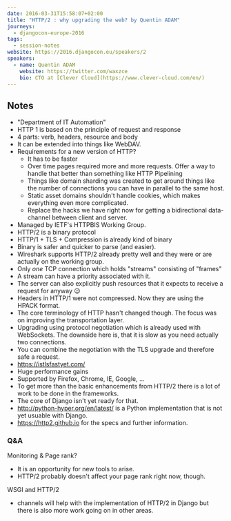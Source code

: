 ```yaml
---
date: 2016-03-31T15:58:07+02:00
title: "HTTP/2 : why upgrading the web? by Quentin ADAM"
journeys:
  - djangocon-europe-2016
tags:
  - session-notes
website: https://2016.djangocon.eu/speakers/2
speakers:
  - name: Quentin ADAM
    website: https://twitter.com/waxzce
    bio: CTO at [Clever Cloud](https://www.clever-cloud.com/en/)
---
```


## Notes

- "Department of IT Automation"
- HTTP 1 is based on the principle of request and response
- 4 parts: verb, headers, resource and body
- It can be extended into things like WebDAV.
- Requirements for a new version of HTTP?
    - It has to be faster
    - Over time pages required more and more requests. Offer a way to handle
      that better than something like HTTP Pipelining
    - Things like domain sharding was created to get around things like the
      number of connections you can have in parallel to the same host.
    - Static asset domains shouldn't handle cookies, which makes everything even
      more complicated.
    - Replace the hacks we have right now for getting a bidirectional
      data-channel between client and server.
- Managed by IETF's HTTPBIS Working Group.
- HTTP/2 is a binary protocol
- HTTP/1 + TLS + Compression is already kind of binary
- Binary is safer and quicker to parse (and easier).
- Wireshark supports HTTP/2 already pretty well and they were or are actually on
  the working group.
- Only *one* TCP connection which holds "streams" consisting of "frames"
- A stream can have a priority associated with it.
- The server can also explicitly push resources that it expects to receive a
  request for anyway 😉
- Headers in HTTP/1 were not compressed. Now they are using the HPACK format.
- The core terminology of HTTP hasn't changed though. The focus was on improving
  the transportation layer.
- Upgrading using protocol negotiation which is already used with
  WebSockets. The downside here is, that it is slow as you need actually two
  connections.
- You can combine the negotiation with the TLS upgrade and therefore safe a
  request.
- https://istlsfastyet.com/
- Huge performance gains
- Supported by Firefox, Chrome, IE, Google, ...
- To get more than the basic enhancements from HTTP/2 there is a lot of work to
  be done in the frameworks.
- The core of Django isn't yet ready for that.
- http://python-hyper.org/en/latest/ is a Python implementation that is not yet
  usuable with Django.
- https://http2.github.io for the specs and further information.


### Q&A

Monitoring & Page rank?

- It is an opportunity for new tools to arise.
- HTTP/2 probably doesn't affect your page rank right now, though.

WSGI and HTTP/2

- channels will help with the implementation of HTTP/2 in Django but there is
  also more work going on in other areas.
